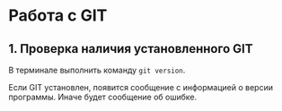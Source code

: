 # Работа с GIT

## 1. Проверка наличия установленного GIT
В терминале выполнить команду `git version`.

Если GIT установлен, появится сообщение с информацией о версии программы. Иначе будет сообщение об ошибке.
